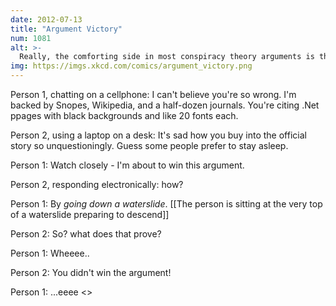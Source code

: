 ```yaml
---
date: 2012-07-13
title: "Argument Victory"
num: 1081
alt: >-
  Really, the comforting side in most conspiracy theory arguments is the one claiming that anyone who's in power has any plan at all.
img: https://imgs.xkcd.com/comics/argument_victory.png
---
```

Person 1, chatting on a cellphone: I can't believe you're so wrong. I'm backed by Snopes, Wikipedia, and a half-dozen journals.  You're citing .Net ppages with black backgrounds and like 20 fonts each.

Person 2, using a laptop on a desk: It's sad how you buy into the official story so unquestioningly.  Guess some people prefer to stay asleep.

Person 1: Watch closely - I'm about to win this argument.

Person 2, responding electronically: how?

Person 1: By *going down a waterslide*. [[The person is sitting at the very top of a waterslide preparing to descend]]

Person 2: So? what does that prove?

Person 1: Wheeee..

Person 2: You didn't win the argument!

Person 1: ...eeee <<sploosh>>

